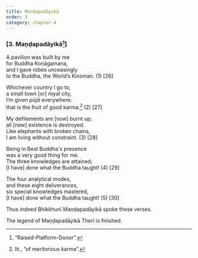 ```yaml
---
title: Maṇḍapadāyikā
order: 3
category: chapter-4
---
```


### \[3. Maṇḍapadāyikā[^1]\]

A pavilion was built by me  
for Buddha Koṇāgamana,  
and I gave robes unceasingly  
to the Buddha, the World’s Kinsman. (1) \[26\]

Whichever country I go to,  
a small town \[or\] royal city,  
I’m given *pūjā* everywhere:  
that is the fruit of good karma.[^2] (2) \[27\]

My defilements are \[now\] burnt up;  
all \[new\] existence is destroyed.  
Like elephants with broken chains,  
I am living without constraint. (3) \[28\]

Being in Best Buddha's presence  
was a very good thing for me.  
The three knowledges are attained;  
\[I have\] done what the Buddha taught! (4) \[29\]

The four analytical modes,  
and these eight deliverances,  
six special knowledges mastered,  
\[I have\] done what the Buddha taught! (5) \[30\]

Thus indeed Bhikkhunī Maṇḍapadāyikā spoke these verses.

The legend of Maṇḍapadāyikā Therī is finished.

[^1]: “Raised-Platform-Donor”.

[^2]: lit., “of meritorious karma”.
